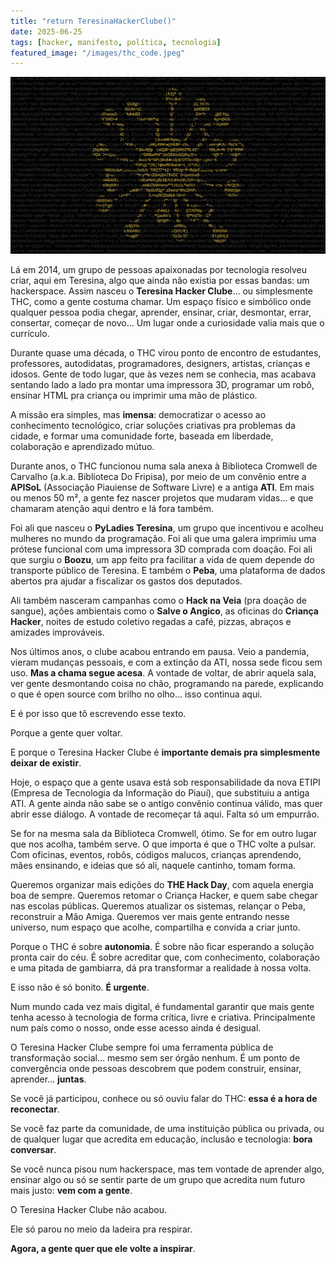 ```yaml
---
title: "return TeresinaHackerClube()"
date: 2025-06-25
tags: [hacker, manifesto, política, tecnologia]
featured_image: "/images/thc_code.jpeg"
---
```


![Capa do texto: Contra a passividade](/images/thc_code.jpeg)

Lá em 2014, um grupo de pessoas apaixonadas por tecnologia resolveu criar, aqui em Teresina, algo que ainda não existia por essas bandas: um hackerspace. Assim nasceu o **Teresina Hacker Clube**… ou simplesmente THC, como a gente costuma chamar. Um espaço físico e simbólico onde qualquer pessoa podia chegar, aprender, ensinar, criar, desmontar, errar, consertar, começar de novo… Um lugar onde a curiosidade valia mais que o currículo.

Durante quase uma década, o THC virou ponto de encontro de estudantes, professores, autodidatas, programadores, designers, artistas, crianças e idosos. Gente de todo lugar, que às vezes nem se conhecia, mas acabava sentando lado a lado pra montar uma impressora 3D, programar um robô, ensinar HTML pra criança ou imprimir uma mão de plástico.

A missão era simples, mas **imensa**: democratizar o acesso ao conhecimento tecnológico, criar soluções criativas pra problemas da cidade, e formar uma comunidade forte, baseada em liberdade, colaboração e aprendizado mútuo.

Durante anos, o THC funcionou numa sala anexa à Biblioteca Cromwell de Carvalho (a.k.a. Biblioteca Do Fripisa), por meio de um convênio entre a **APISoL** (Associação Piauiense de Software Livre) e a antiga **ATI**. Em mais ou menos 50 m², a gente fez nascer projetos que mudaram vidas… e que chamaram atenção aqui dentro e lá fora também.

Foi ali que nasceu o **PyLadies Teresina**, um grupo que incentivou e acolheu mulheres no mundo da programação. Foi ali que uma galera imprimiu uma prótese funcional com uma impressora 3D comprada com doação. Foi ali que surgiu o **Boozu**, um app feito pra facilitar a vida de quem depende do transporte público de Teresina. E também o **Peba**, uma plataforma de dados abertos pra ajudar a fiscalizar os gastos dos deputados.

Ali também nasceram campanhas como o **Hack na Veia** (pra doação de sangue), ações ambientais como o **Salve o Angico**, as oficinas do **Criança Hacker**, noites de estudo coletivo regadas a café, pizzas, abraços e amizades improváveis.

Nos últimos anos, o clube acabou entrando em pausa. Veio a pandemia, vieram mudanças pessoais, e com a extinção da ATI, nossa sede ficou sem uso. **Mas a chama segue acesa**. A vontade de voltar, de abrir aquela sala, ver gente desmontando coisa no chão, programando na parede, explicando o que é open source com brilho no olho… isso continua aqui.

E é por isso que tô escrevendo esse texto.

Porque a gente quer voltar.

E porque o Teresina Hacker Clube é **importante demais pra simplesmente deixar de existir**.

Hoje, o espaço que a gente usava está sob responsabilidade da nova ETIPI (Empresa de Tecnologia da Informação do Piauí), que substituiu a antiga ATI. A gente ainda não sabe se o antigo convênio continua válido, mas quer abrir esse diálogo. A vontade de recomeçar tá aqui. Falta só um empurrão.

Se for na mesma sala da Biblioteca Cromwell, ótimo. Se for em outro lugar que nos acolha, também serve. O que importa é que o THC volte a pulsar. Com oficinas, eventos, robôs, códigos malucos, crianças aprendendo, mães ensinando, e ideias que só ali, naquele cantinho, tomam forma.

Queremos organizar mais edições do **THE Hack Day**, com aquela energia boa de sempre. Queremos retomar o Criança Hacker, e quem sabe chegar nas escolas públicas. Queremos atualizar os sistemas, relançar o Peba, reconstruir a Mão Amiga. Queremos ver mais gente entrando nesse universo, num espaço que acolhe, compartilha e convida a criar junto.

Porque o THC é sobre **autonomia**. É sobre não ficar esperando a solução pronta cair do céu. É sobre acreditar que, com conhecimento, colaboração e uma pitada de gambiarra, dá pra transformar a realidade à nossa volta.

E isso não é só bonito. **É urgente**.

Num mundo cada vez mais digital, é fundamental garantir que mais gente tenha acesso à tecnologia de forma crítica, livre e criativa. Principalmente num país como o nosso, onde esse acesso ainda é desigual.

O Teresina Hacker Clube sempre foi uma ferramenta pública de transformação social… mesmo sem ser órgão nenhum. É um ponto de convergência onde pessoas descobrem que podem construir, ensinar, aprender… **juntas**.

Se você já participou, conhece ou só ouviu falar do THC: **essa é a hora de reconectar**.

Se você faz parte da comunidade, de uma instituição pública ou privada, ou de qualquer lugar que acredita em educação, inclusão e tecnologia: **bora conversar**.

Se você nunca pisou num hackerspace, mas tem vontade de aprender algo, ensinar algo ou só se sentir parte de um grupo que acredita num futuro mais justo: **vem com a gente**.

O Teresina Hacker Clube não acabou.

Ele só parou no meio da ladeira pra respirar.

**Agora, a gente quer que ele volte a inspirar**.
